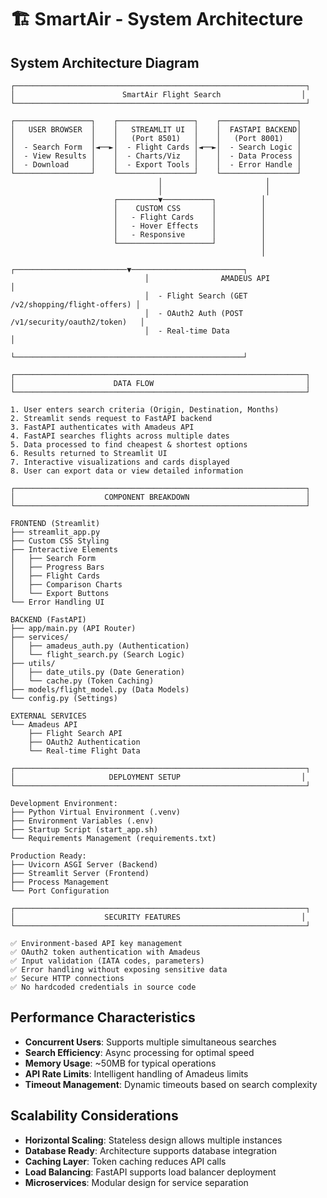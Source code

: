 # 🏗️ SmartAir - System Architecture

## **System Architecture Diagram**

```
┌─────────────────────────────────────────────────────────────────┐
│                        SmartAir Flight Search                  │
└─────────────────────────────────────────────────────────────────┘

┌─────────────────┐    ┌─────────────────┐    ┌─────────────────┐
│   USER BROWSER  │    │   STREAMLIT UI  │    │  FASTAPI BACKEND│
│                 │    │   (Port 8501)   │    │   (Port 8001)   │
│  - Search Form  │◄──►│  - Flight Cards │◄──►│  - Search Logic │
│  - View Results │    │  - Charts/Viz   │    │  - Data Process │
│  - Download     │    │  - Export Tools │    │  - Error Handle │
└─────────────────┘    └─────────────────┘    └─────────────────┘
                                 │                       │
                                 │                       │
                       ┌─────────▼───────────┐          │
                       │    CUSTOM CSS       │          │
                       │   - Flight Cards    │          │
                       │   - Hover Effects   │          │
                       │   - Responsive      │          │
                       └─────────────────────┘          │
                                                        │
                              ┌─────────────────────────▼─────────────────────────┐
                              │                AMADEUS API                        │
                              │  - Flight Search (GET /v2/shopping/flight-offers) │
                              │  - OAuth2 Auth (POST /v1/security/oauth2/token)   │
                              │  - Real-time Data                                 │
                              └───────────────────────────────────────────────────┘

┌─────────────────────────────────────────────────────────────────┐
│                      DATA FLOW                                  │
└─────────────────────────────────────────────────────────────────┘

1. User enters search criteria (Origin, Destination, Months)
2. Streamlit sends request to FastAPI backend
3. FastAPI authenticates with Amadeus API
4. FastAPI searches flights across multiple dates
5. Data processed to find cheapest & shortest options
6. Results returned to Streamlit UI
7. Interactive visualizations and cards displayed
8. User can export data or view detailed information

┌─────────────────────────────────────────────────────────────────┐
│                    COMPONENT BREAKDOWN                          │
└─────────────────────────────────────────────────────────────────┘

FRONTEND (Streamlit)
├── streamlit_app.py
├── Custom CSS Styling
├── Interactive Elements
│   ├── Search Form
│   ├── Progress Bars
│   ├── Flight Cards
│   ├── Comparison Charts
│   └── Export Buttons
└── Error Handling UI

BACKEND (FastAPI)
├── app/main.py (API Router)
├── services/
│   ├── amadeus_auth.py (Authentication)
│   └── flight_search.py (Search Logic)
├── utils/
│   ├── date_utils.py (Date Generation)
│   └── cache.py (Token Caching)
├── models/flight_model.py (Data Models)
└── config.py (Settings)

EXTERNAL SERVICES
└── Amadeus API
    ├── Flight Search API
    ├── OAuth2 Authentication
    └── Real-time Flight Data

┌─────────────────────────────────────────────────────────────────┐
│                     DEPLOYMENT SETUP                           │
└─────────────────────────────────────────────────────────────────┘

Development Environment:
├── Python Virtual Environment (.venv)
├── Environment Variables (.env)
├── Startup Script (start_app.sh)
└── Requirements Management (requirements.txt)

Production Ready:
├── Uvicorn ASGI Server (Backend)
├── Streamlit Server (Frontend)
├── Process Management
└── Port Configuration

┌─────────────────────────────────────────────────────────────────┐
│                    SECURITY FEATURES                           │
└─────────────────────────────────────────────────────────────────┘

✅ Environment-based API key management
✅ OAuth2 token authentication with Amadeus
✅ Input validation (IATA codes, parameters)
✅ Error handling without exposing sensitive data
✅ Secure HTTP connections
✅ No hardcoded credentials in source code
```

## **Performance Characteristics**

- **Concurrent Users**: Supports multiple simultaneous searches
- **Search Efficiency**: Async processing for optimal speed
- **Memory Usage**: ~50MB for typical operations
- **API Rate Limits**: Intelligent handling of Amadeus limits
- **Timeout Management**: Dynamic timeouts based on search complexity

## **Scalability Considerations**

- **Horizontal Scaling**: Stateless design allows multiple instances
- **Database Ready**: Architecture supports database integration
- **Caching Layer**: Token caching reduces API calls
- **Load Balancing**: FastAPI supports load balancer deployment
- **Microservices**: Modular design for service separation

